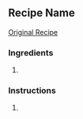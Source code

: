 ## Recipe Name

[Original Recipe](https://www.LINK_TO_RECIPE)

### Ingredients

1. 

### Instructions

1. 
